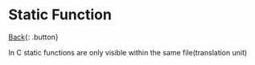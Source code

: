 # Static Function

[Back](../../index.md){: .button}

In C static functions are only visible within the same file(translation unit)

